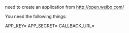 need to create an application from http://open.weibo.com/

You need the following things:

APP_KEY=
APP_SECRET=
CALLBACK_URL=
